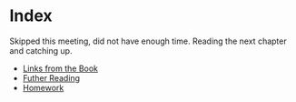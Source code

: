 # Index

Skipped this meeting, did not have enough time. Reading the next chapter and catching up.

- [Links from the Book](./book_links.md)
- [Futher Reading](./reading.md)
- [Homework](./homework.md)
